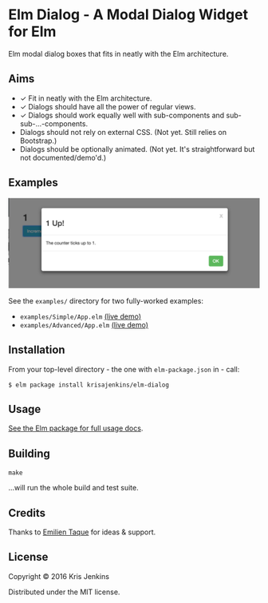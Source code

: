 # Elm Dialog - A Modal Dialog Widget for Elm

Elm modal dialog boxes that fits in neatly with the Elm architecture.

## Aims

* ✓ Fit in neatly with the Elm architecture.
* ✓ Dialogs should have all the power of regular views.
* ✓ Dialogs should work equally well with sub-components and sub-sub-...-components.
* Dialogs should not rely on external CSS. (Not yet. Still relies on Bootstrap.)
* Dialogs should be optionally animated. (Not yet. It's straightforward but not documented/demo'd.)

## Examples


![Screenshot](screenshot.png?raw=true)

See the `examples/` directory for two fully-worked examples:

* `examples/Simple/App.elm` [(live demo)](http://krisajenkins.github.io/elm-dialog/Simple.html)
* `examples/Advanced/App.elm` [(live demo)](http://krisajenkins.github.io/elm-dialog/Advanced.html)

## Installation

From your top-level directory - the one with `elm-package.json` in - call:

```
$ elm package install krisajenkins/elm-dialog
```

## Usage

[See the Elm package for full usage docs](http://package.elm-lang.org/packages/krisajenkins/elm-dialog/latest/Dialog).

## Building

```
make
```

...will run the whole build and test suite.

## Credits

Thanks to [Emilien Taque](https://github.com/etaque) for ideas & support.

## License

Copyright © 2016 Kris Jenkins

Distributed under the MIT license.
